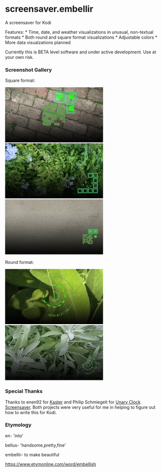 # screensaver.embellir

A screensaver for Kodi

Features:
	* Time, date, and weather visualizations in unusual, non-textual formats
	* Both round and square format visualizations
	* Adjustable colors
	* More data visualzations planned

Currently this is BETA level software and under active development. Use at your own risk.

### Screenshot Gallery

Square format:

![large square screenshot](https://raw.githubusercontent.com/robbieh/screensaver.embellir/master/resources/images/embellir.square.large.jpg)
![small square screenshot 1](https://raw.githubusercontent.com/robbieh/screensaver.embellir/master/resources/images/embellir.square.small.jpg)
![small square screenshot 2](https://raw.githubusercontent.com/robbieh/screensaver.embellir/master/resources/images/embellir.square.small.2.jpg)

Round format:

![large circle screenshot](https://raw.githubusercontent.com/robbieh/screensaver.embellir/master/resources/images/embellir.circle.fullscreen.jpg)
![small circle screenshot](https://raw.githubusercontent.com/robbieh/screensaver.embellir/master/resources/images/embellir.circle.small.jpg)

### Special Thanks

Thanks to enen92 for [Kaster](https://github.com/enen92/screensaver.kaster) and Philip Schmiegelt for [Unary Clock Screensaver](https://github.com/schmiegelt/xbmc.screensaver.unaryclock). Both projects were very useful for me in helping to figure out how to write this for Kodi.

### Etymology

en- 'into'

bellus- 'handsome,pretty,fine'

embellir- to make beautiful

https://www.etymonline.com/word/embellish


